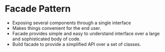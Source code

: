 # Facade Pattern

* Exposing several components through a single interface
* Makes things convenient for the end user.
* Facade provides simple and easy to understand interface over a large and sophisticated body of code.
* Build facade to provide a simplified API over a set of classes.

